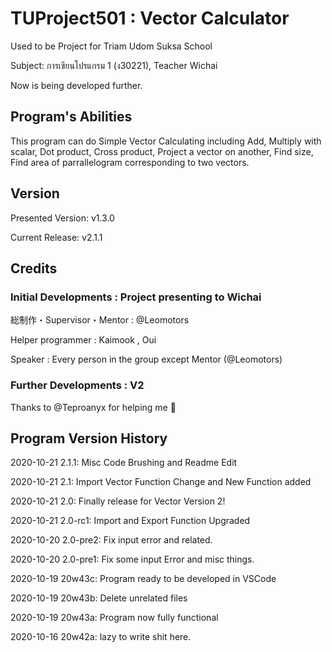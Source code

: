# TUProject501 : Vector Calculator

Used to be Project for Triam Udom Suksa School

Subject: การเขียนโปรแกรม 1 (ง30221), Teacher Wichai

Now is being developed further.

## Program's Abilities

  This program can do Simple Vector Calculating including Add, Multiply with
  scalar, Dot product, Cross product, Project a vector on another,
  Find size, Find area of parrallelogram corresponding to two vectors.

## Version

  Presented Version: v1.3.0

  Current Release: v2.1.1

## Credits

### Initial Developments : Project presenting to Wichai

  総制作・Supervisor・Mentor : @Leomotors

  Helper programmer : Kaimook , Oui

  Speaker : Every person in the group except Mentor (@Leomotors)

### Further Developments : V2

  Thanks to @Teproanyx for helping me 🙂

## Program Version History

  2020-10-21 2.1.1: Misc Code Brushing and Readme Edit
  
  2020-10-21 2.1: Import Vector Function Change and New Function added

  2020-10-21 2.0: Finally release for Vector Version 2!

  2020-10-21 2.0-rc1: Import and Export Function Upgraded

  2020-10-20 2.0-pre2: Fix input error and related.

  2020-10-20 2.0-pre1: Fix some input Error and misc things.

  2020-10-19 20w43c: Program ready to be developed in VSCode

  2020-10-19 20w43b: Delete unrelated files

  2020-10-19 20w43a: Program now fully functional
  
  2020-10-16 20w42a: lazy to write shit here.
